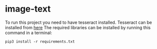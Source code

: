 # image-text
To run this project you need to have tesseract installed. Tesseract can be installed from [here](https://tesseract-ocr.github.io/tessdoc/Downloads.html)
The required libraries can be installed by running this command in a terminal:
```
pip3 install -r requirements.txt
```

